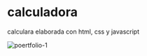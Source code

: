 # calculadora
calculara elaborada con html, css y javascript

![poertfolio-1](https://user-images.githubusercontent.com/73039901/156571044-c15ac4ac-f6b7-4f74-a54f-d8ab5e680e54.png)
